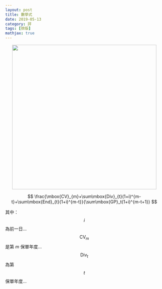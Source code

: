 ```yaml
---
layout: post
title: 數學式
date: 2019-05-13
category: 評
tags: [排版]
mathjax: true
---
```


<img src="/blog/assets/images/2019/math.jpg" style="display:block;margin:auto;width:460px"/>


<!--more-->

$$
\frac{\mbox{CV}_{m}+\sum\mbox{Div}_{t}(1+i)^{m-t}+\sum\mbox{End}_{t}(1+i)^{m-t}}{\sum\mbox{GP}_t(1+i)^{m-t+1}}
$$

其中：<br />
$$i$$ 為前一日...<br />
$$\mbox{CV}_m$$ 是第 $m$ 保單年度...<br />
$$\mbox{Div}_t$$ 為第 $$t$$ 保單年度...
